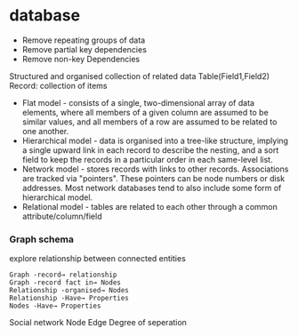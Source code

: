 # database

* Remove repeating groups of data&#x20;
* Remove partial key dependencies&#x20;
* Remove non-key Dependencies

Structured and organised collection of related data Table(Field1,Field2) Record: collection of items

* Flat model - consists of a single, two-dimensional array of data elements, where all members of a given column are assumed to be similar values, and all members of a row are assumed to be related to one another.
* Hierarchical model - data is organised into a tree-like structure, implying a single upward link in each record to describe the nesting, and a sort field to keep the records in a particular order in each same-level list.
* Network model - stores records with links to other records. Associations are tracked via "pointers". These pointers can be node numbers or disk addresses. Most network databases tend to also include some form of hierarchical model.
* Relational model - tables are related to each other through a common attribute/column/field

### Graph schema

explore relationship between connected entities

```
Graph -record→ relationship
Graph -record fact in→ Nodes
Relationship -organised→ Nodes
Relationship -Have→ Properties
Nodes -Have→ Properties
```

Social network Node Edge Degree of seperation
